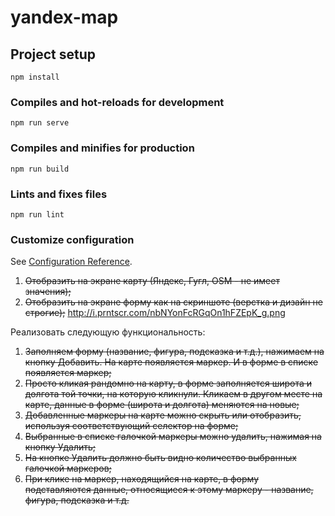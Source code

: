 # yandex-map

## Project setup
```
npm install
```

### Compiles and hot-reloads for development
```
npm run serve
```

### Compiles and minifies for production
```
npm run build
```

### Lints and fixes files
```
npm run lint
```

### Customize configuration
See [Configuration Reference](https://cli.vuejs.org/config/).


1. ~~Отобразить на экране карту (Яндекс, Гугл, OSM - не имеет значения);~~
2. ~~Отобразить на экране форму как на скриншоте (верстка и дизайн не строгие);~~ http://i.prntscr.com/nbNYonFcRGqOn1hFZEpK_g.png

Реализовать следующую функциональность:

1. ~~Заполняем форму (название, фигура, подсказка и т.д.), нажимаем на кнопку Добавить. На карте появляется маркер. И в форме в списке появляется маркер;~~
2. ~~Просто кликая рандомно на карту, в форме заполняется широта и долгота той точки, на которую кликнули. Кликаем в другом месте на карте, данные в форме (широта и долгота) меняются на новые;~~
3. ~~Добавленные маркеры на карте можно скрыть или отобразить, используя соответствующий селектор на форме;~~
4. ~~Выбранные в списке галочкой маркеры можно удалить, нажимая на кнопку Удалить;~~
5. ~~На кнопке Удалить должно быть видно количество выбранных галочкой маркеров;~~
6. ~~При клике на маркер, находящийся на карте, в форму подставляются данные, относящиеся к этому маркеру - название, фигура, подсказка и т.д.~~